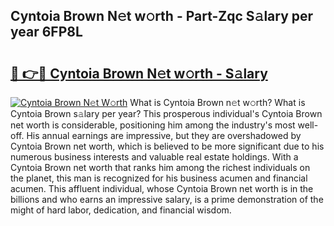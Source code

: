 ## Cyntoia Brown N𝚎t w𝚘rth - Part-Zqc S𝚊lary per year 6FP8L

# <h2><a href="http://gc0q4k.nevu.top/?p=Cyntoia+Brown">🔗 👉🔴 Cyntoia Brown N𝚎t w𝚘rth - S𝚊lary</a></h2>

[![Cyntoia Brown N𝚎t W𝚘rth](https://i.imgur.com/Oavwk0R.jpeg)](http://gc0q4k.nevu.top/?p=Cyntoia+Brown)
What is Cyntoia Brown n𝚎t w𝚘rth? What is Cyntoia Brown s𝚊lary per year?
This prosperous individual's Cyntoia Brown net worth is considerable, positioning him among the industry's most well-off. His annual earnings are impressive, but they are overshadowed by Cyntoia Brown net worth, which is believed to be more significant due to his numerous business interests and valuable real estate holdings. With a Cyntoia Brown net worth that ranks him among the richest individuals on the planet, this man is recognized for his business acumen and financial acumen. This affluent individual, whose Cyntoia Brown net worth is in the billions and who earns an impressive salary, is a prime demonstration of the might of hard labor, dedication, and financial wisdom.
